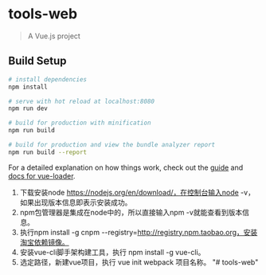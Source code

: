 # tools-web

> A Vue.js project

## Build Setup

``` bash
# install dependencies
npm install

# serve with hot reload at localhost:8080
npm run dev

# build for production with minification
npm run build

# build for production and view the bundle analyzer report
npm run build --report
```

For a detailed explanation on how things work, check out the [guide](http://vuejs-templates.github.io/webpack/) and [docs for vue-loader](http://vuejs.github.io/vue-loader).

1. 下载安装node https://nodejs.org/en/download/，在控制台输入node -v，如果出现版本信息即表示安装成功。
2. npm包管理器是集成在node中的，所以直接输入npm -v就能查看到版本信息。
3. 执行npm install -g cnpm --registry=http://registry.npm.taobao.org，安装淘宝依赖镜像。
4. 安装vue-cli脚手架构建工具，执行 npm install -g vue-cli。
5. 选定路径，新建vue项目，执行 vue init webpack 项目名称。
"# tools-web" 
